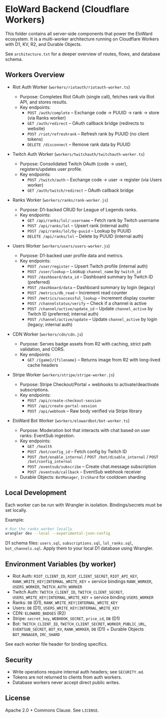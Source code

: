 # EloWard Backend (Cloudflare Workers)

This folder contains all server-side components that power the EloWard ecosystem. It is a multi-worker architecture running on Cloudflare Workers with D1, KV, R2, and Durable Objects.

See `architecture.txt` for a deeper overview of routes, flows, and database schema.

## Workers Overview

- Riot Auth Worker (`workers/riotauth/riotauth-worker.ts`)
  - Purpose: Completes Riot OAuth (single call), fetches rank via Riot API, and stores results.
  - Key endpoints:
    - `POST /auth/complete` – Exchange code → PUUID → rank → store (via Ranks worker)
    - `GET /auth/redirect` – OAuth callback bridge (redirects to website)
    - `POST /riot/refreshrank` – Refresh rank by PUUID (no client tokens)
    - `DELETE /disconnect` – Remove rank data by PUUID

- Twitch Auth Worker (`workers/twitchauth/twitchauth-worker.ts`)
  - Purpose: Consolidated Twitch OAuth (code → user), registers/updates user profile.
  - Key endpoints:
    - `POST /twitch/auth` – Exchange code → user → register (via Users worker)
    - `GET /auth/twitch/redirect` – OAuth callback bridge

- Ranks Worker (`workers/ranks/rank-worker.js`)
  - Purpose: D1-backed CRUD for League of Legends ranks.
  - Key endpoints:
    - `GET /api/ranks/lol/:username` – Fetch rank by Twitch username
    - `POST /api/ranks/lol` – Upsert rank (internal auth)
    - `POST /api/ranks/lol/by-puuid` – Lookup by PUUID
    - `DELETE /api/ranks/lol` – Delete by PUUID (internal auth)

- Users Worker (`workers/users/users-worker.js`)
  - Purpose: D1-backed user profile data and metrics.
  - Key endpoints:
    - `POST /user/register` – Upsert Twitch profile (internal auth)
    - `POST /user/lookup` – Lookup `channel_name` by `twitch_id`
    - `POST /dashboard/data_id` – Dashboard summary by Twitch ID (preferred)
    - `POST /dashboard/data` – Dashboard summary by login (legacy)
    - `POST /metrics/db_read` – Increment read counter
    - `POST /metrics/successful_lookup` – Increment display counter
    - `POST /channelstatus/verify` – Check if a channel is active
    - `POST /channel/active/update_id` – Update `channel_active` by Twitch ID (preferred; internal auth)
    - `POST /channel/active/update` – Update `channel_active` by login (legacy; internal auth)

- CDN Worker (`workers/cdn/cdn.js`)
  - Purpose: Serves badge assets from R2 with caching, strict path validation, and CORS.
  - Key endpoints:
    - `GET /{game}/{filename}` – Returns image from R2 with long-lived cache headers

- Stripe Worker (`workers/stripe/stripe-worker.js`)
  - Purpose: Stripe Checkout/Portal + webhooks to activate/deactivate subscriptions.
  - Key endpoints:
    - `POST /api/create-checkout-session`
    - `POST /api/create-portal-session`
    - `POST /api/webhook` – Raw body verified via Stripe library

- EloWard Bot Worker (`workers/elowardbot/bot-worker.ts`)
  - Purpose: Moderation bot that interacts with chat based on user ranks: EventSub ingestion.
  - Key endpoints:
    - `GET /health`
    - `POST /bot/config_id` – Fetch config by Twitch ID
    - `POST /bot/enable_internal` / `POST /bot/disable_internal` / `POST /bot/config_internal`
    - `POST /eventsub/subscribe` – Create chat.message subscription
    - `POST /eventsub/callback` – EventSub webhook receiver
  - Durable Objects: `BotManager`, `IrcShard` for cooldown sharding

## Local Development

Each worker can be run with Wrangler in isolation. Bindings/secrets must be set locally.

Example:

```bash
# Run the ranks worker locally
wrangler dev --local --experimental-json-config
```

D1 schema files: `users.sql`, `subscriptions.sql`, `lol_ranks.sql`, `bot_channels.sql`.
Apply them to your local D1 database using Wrangler.

## Environment Variables (by worker)

- Riot Auth: `RIOT_CLIENT_ID`, `RIOT_CLIENT_SECRET`, `RIOT_API_KEY`, `RANK_WRITE_KEY|INTERNAL_WRITE_KEY` + service bindings `RANK_WORKER`, `USERS_WORKER`, `TWITCH_AUTH_WORKER`
- Twitch Auth: `TWITCH_CLIENT_ID`, `TWITCH_CLIENT_SECRET`, `USERS_WRITE_KEY|INTERNAL_WRITE_KEY` + service binding `USERS_WORKER`
- Ranks: `DB` (D1), `RANK_WRITE_KEY|INTERNAL_WRITE_KEY`
- Users: `DB` (D1), `USERS_WRITE_KEY|INTERNAL_WRITE_KEY`
- CDN: `ELOWARD_BADGES` (R2)
- Stripe: `secret_key`, `WEBHOOK_SECRET`, `price_id`, `DB` (D1)
- Bot: `TWITCH_CLIENT_ID`, `TWITCH_CLIENT_SECRET`, `WORKER_PUBLIC_URL`, `EVENTSUB_SECRET`, `BOT_KV`, `RANK_WORKER`, `DB` (D1) + Durable Objects `BOT_MANAGER`, `IRC_SHARD`

See each worker file header for binding specifics.

## Security

- Write operations require internal auth headers; see `SECURITY.md`.
- Tokens are not returned to clients from auth workers.
- Database workers never accept direct public writes.

## License

Apache 2.0 + Commons Clause. See `LICENSE`.
